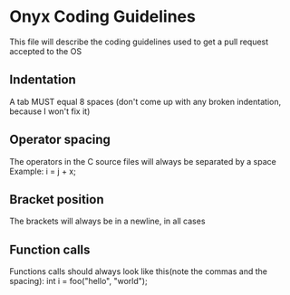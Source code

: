 # Onyx Coding Guidelines
This file will describe the coding guidelines used to get a pull request accepted to the OS
## Indentation
A tab MUST equal 8 spaces (don't come up with any broken indentation, because I won't fix it)
## Operator spacing
The operators in the C source files will always be separated by a space
Example:
	i = j + x;
## Bracket position
The brackets will always be in a newline, in all cases
## Function calls
Functions calls should always look like this(note the commas and the spacing):
	int i = foo("hello", "world");
